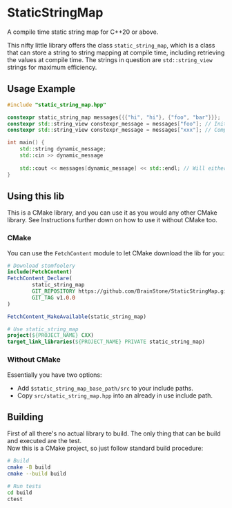 # StaticStringMap

A compile time static string map for C++20 or above.

This nifty little library offers the class `static_string_map`, which is a class that can store a string to string
mapping
at compile time, including retrieving the values at compile time. The strings in question are `std::string_view` strings
for maximum efficiency.

## Usage Example

```cpp
#include "static_string_map.hpp"

constexpr static_string_map messages{{{"hi", "hi"}, {"foo", "bar"}}};
constexpr std::string_view constexpr_message = messages["foo"]; // Initialized to "bar"
constexpr std::string_view constexpr_message = messages["xxx"]; // Compile error

int main() {
    std::string dynamic_message;
    std::cin >> dynamic_message
    
    std::cout << messages[dynamic_message] << std::endl; // Will either print the corresponding message or throw an exception
}
```

## Using this lib

This is a CMake library, and you can use it as you would any other CMake library. See Instructions further down on how
to use it without CMake too.

### CMake

You can use the `FetchContent` module to let CMake download the lib for you:

```cmake
# Download stomfoolery
include(FetchContent)
FetchContent_Declare(
        static_string_map
        GIT_REPOSITORY https://github.com/BrainStone/StaticStringMap.git
        GIT_TAG v1.0.0
)

FetchContent_MakeAvailable(static_string_map)

# Use static_string_map
project(${PROJECT_NAME} CXX)
target_link_libraries(${PROJECT_NAME} PRIVATE static_string_map)
```

### Without CMake

Essentially you have two options:

- Add `$static_string_map_base_path/src` to your include paths.
- Copy `src/static_string_map.hpp` into an already in use include path.

## Building

First of all there's no actual library to build. The only thing that can be build and executed are the test.  
Now this is a CMake project, so just follow standard build procedure:

```bash
# Build
cmake -B build
cmake --build build

# Run tests
cd build
ctest
```
